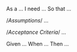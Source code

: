 As a ...
I need ...
So that ...

/*Assumptions*/
...

/*Acceptance Criteria*/
...

Given ...
When ...
Then ...
